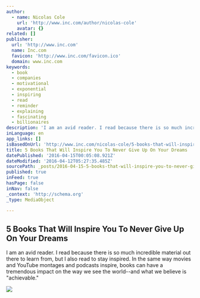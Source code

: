 ```yaml
---
author:
  - name: Nicolas Cole
    url: 'http://www.inc.com/author/nicolas-cole'
    avatar: {}
related: []
publisher:
  url: 'http://www.inc.com'
  name: Inc.com
  favicon: 'http://www.inc.com/favicon.ico'
  domain: www.inc.com
keywords:
  - book
  - companies
  - motivational
  - exponential
  - inspiring
  - read
  - reminder
  - explaining
  - fascinating
  - billionaires
description: 'I am an avid reader. I read because there is so much incredible material out there to learn from, but I also read to stay inspired. In the same way movies and YouTube montages and podcasts inspire, books can have a tremendous impact on the way we see the world--and what we believe is "achievable."'
inLanguage: en
app_links: []
isBasedOnUrl: 'http://www.inc.com/nicolas-cole/5-books-that-will-inspire-you-to-never-give-up-on-your-dreams.html'
title: 5 Books That Will Inspire You To Never Give Up On Your Dreams
datePublished: '2016-04-15T00:05:08.921Z'
dateModified: '2016-04-12T05:27:35.485Z'
sourcePath: _posts/2016-04-15-5-books-that-will-inspire-you-to-never-give-up-on-your-dream.md
published: true
inFeed: true
hasPage: false
inNav: false
_context: 'http://schema.org'
_type: MediaObject

---
```

<article style=""><h1>5 Books That Will Inspire You To Never Give Up On Your Dreams</h1><p>I am an avid reader. I read because there is so much incredible material out there to learn from, but I also read to stay inspired. In the same way movies and YouTube montages and podcasts inspire, books can have a tremendous impact on the way we see the world--and what we believe is "achievable."</p><img src="http://images.inc.com/uploaded_files/image/970x450/getty_177086504_88263.jpg" /></article>